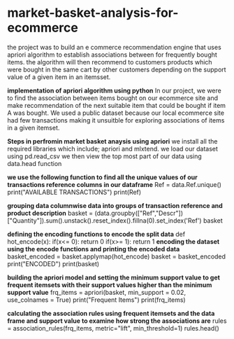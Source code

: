# market-basket-analysis-for-ecommerce
the project was to build an e commerce recommendation engine that uses apriori algorithm to establish associations between for frequently bought items. 
the algorithm will then recommend to customers products which were bought in the same cart by other customers depending on the support value of a given item in an itemsset.

**implementation of apriori algorithm using python**
In our project, we were to find the association between items bought on our ecommerce site and make recommendation of the next suitable item that could be bought if item A was bought.
We used a public dataset because our local ecommerce site had few transactions making it unsuitble for exploring associations of items in a given itemset.

**Steps in perfromin market basket anaysis using apriori**
we install all the required libraries which include; apriori and mlxtend.
we load our dataset using pd.read_csv
we then view the top most part of our data using data.head function

**we use the following function to find all the unique values of our transactions reference columns in our dataframe**
Ref = data.Ref.unique()
print("AVAILABLE TRANSACTIONS")
print(Ref)

**grouping data columnwise data into groups of transaction reference and product description**
basket = (data.groupby(["Ref","Descr"])["Quantity"]).sum().unstack().reset_index().fillna(0).set_index('Ref')
basket

**defining the encoding functions to encode the split data**
def hot_encode(x):
    if(x<= 0):
        return 0
    if(x>= 1):
        return 1
**encoding the dataset using the encode functions and printing the encoded data**
basket_encoded = basket.applymap(hot_encode)
basket = basket_encoded
print("ENCODED")
print(basket)

**building the apriori model and setting the minimum support value to get frequent itemsets with their support values higher than the minimum support value**
frq_items = apriori(basket, min_support = 0.02, use_colnames = True)
print("Frequent Items")
print(frq_items)

**calculating the association rules using frequent itemsets and the data frame and support value to examine how strong the associations are**
rules = association_rules(frq_items, metric="lift", min_threshold=1)
rules.head()

